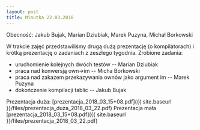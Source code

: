 ```yaml
---
layout: post
title: Minutka 22.03.2018
---
```

Obecność: Jakub Bujak, Marian Dziubiak, Marek Puzyna, Michał Borkowski

W trakcie zajęć przedstawiliśmy drugą dużą prezentację (o kompilatorach) i krótką prezentację o zadaniach z zeszłego tygodnia.
Zrobione zadania:
* uruchomienie kolejnych dwóch testów -- Marian Dziubiak
* praca nad konwersją own->im -- Micha Borkowski
* praca nad zakazem przekazywania ownów jako argument im -- Marek Puzyna
* dokończenie kompilacji tablic -- Jakub Bujak

Prezentacja duża: [prezentacja_2018_03_15+08.pdf]({{ site.baseurl }}/files/prezentacja_duza_2018_03_22.pdf)
Prezentacja mała [prezentacja_2018_03_15+08.pdf]({{ site.baseurl }}/files/prezentacja_2018_03_22.pdf)

